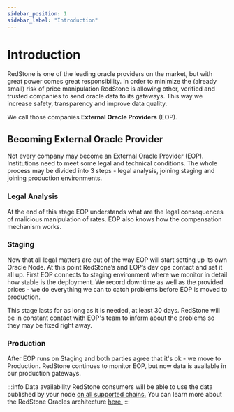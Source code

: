 ```yaml
---
sidebar_position: 1
sidebar_label: "Introduction"
---
```

# Introduction

RedStone is one of the leading oracle providers on the market, but with great power comes great responsibility. In order to minimize the (already small) risk of price manipulation RedStone is allowing other, verified and trusted companies to send oracle data to its gateways. This way we increase safety, transparency and improve data quality.

We call those companies **External Oracle Providers** (EOP). 


## Becoming External Oracle Provider

Not every company may become an External Oracle Provider (EOP). Institutions need to meet some legal and technical conditions. The whole process may be divided into 3 steps - legal analysis, joining staging and joining production environments.

### Legal Analysis 
At the end of this stage EOP understands what are the legal consequences of malicious manipulation of rates. EOP also knows how the compensation mechanism works.

### Staging
Now that all legal matters are out of the way EOP will start setting up its own Oracle Node. At this point RedStone’s and EOP’s dev ops contact and set it all up.
First EOP connects to staging environment where we monitor in detail how stable is the deployment. We record downtime as well as the provided prices - we do everything we can to catch problems before EOP is moved to production.

This stage lasts for as long as it is needed, at least 30 days. RedStone will be in constant contact with EOP's team to inform about the problems so they may be fixed right away.

### Production
After EOP runs on Staging and both parties agree that it's ok - we move to Production. RedStone continues to monitor EOP, but now data is available in our production gateways.

:::info Data availability
RedStone consumers will be able to use the data published by your node [on all supported chains.](/docs/get-started/supported-chains) You can learn more about the RedStone Oracles architecture [here.](../get-started/selecting-redstone-model.md)
:::